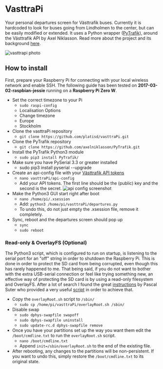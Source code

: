 # VasttraPi
Your personal departures screen for Västtrafik buses. Currently it is hardcoded to look for buses going from Lindholmen to the center, but can be easily modified or extended. It uses a Python wrapper ([PyTrafik](https://github.com/axelniklasson/PyTrafik)), around the Västtrafik API by Axel Niklasson. Read more about the project and its background [here](https://platis.solutions/blog/2017/06/18/vasttrapi-my-personalized-vasttrafik-bus-stop/).

![vasttrapi photo](https://platis.solutions/blog/wp-content/uploads/2017/06/vasttrapi_featured2.jpg)

## How to install
First, prepare your Raspberry Pi for connecting with your local wireless network and enable SSH. The following guide has been tested on **2017-03-02-raspbian-jessie** running on a **Raspberry Pi Zero W**.

* Set the correct timezone to your Pi
  * `sudo raspi-config`
  * Localisation Options
  * Change timezone
  * Europe
  * Stockholm
* Clone the vasttraPi repository
  * `git clone https://github.com/platisd/vasttraPi.git`
* Clone the PyTrafik repository
  * `git clone https://github.com/axelniklasson/PyTrafik.git`
* Install the PyTrafik Python3 module
  * `sudo pip3 install PyTrafik/`
* Make sure you have PySerial 3.3 or greater installed
  * sudo pip3 install pyserial --upgrade
* Create an api-config file with your [Västtrafik API tokens](https://developer.vasttrafik.se/portal/#/applications)
  * `nano vasttraPi/api-config`
  * Add your API tokens. The first line should be the (public) key and the second is the secret.
![api config screenshot](http://i.imgur.com/ghl3XRM.png)
* Make the Python3 GUI start right after boot
  * `nano /home/pi/.xsession`
  * Add: `python3 /home/pi/vasttraPi/departures.py`
  * To undo this, do not just empty the .xsession file, remove it completely.
* Sync, reboot and the departures screen should pop up
  * `sync`
  * `sudo reboot`

### Read-only & OverlayFS (Optional)
The Python3 script, which is configured to run on startup, is listening to the serial port for an "off" string in order to shutdown the Raspberry Pi. This is done in order to protect the SD card from being corrupted, even though this has rarely happened to me. That being said, if you do not want to bother with the extra USB-serial connection or feel like trying something new, an effective way of protecting the SD card is by using a read-only filesystem and OverlayFS. After a lot of search I found the great [instructions](http://wiki.psuter.ch/doku.php?id=solve_raspbian_sd_card_corruption_issues_with_read-only_mounted_root_partition) by Pascal Suter who provided a very useful [script](overlayRoot.sh) in order to achieve that.

* Copy the `overlayRoot.sh` script to `/sbin/`
  * `sudo cp /home/pi/vasttraPi/overlayRoot.sh /sbin/`
* Disable swap
  * `sudo dphys-swapfile swapoff`
  * `sudo dphys-swapfile uninstall`
  * `sudo update-rc.d dphys-swapfile remove`
* Once you have your partitions set up the way you want them edit the `/boot/cmdline.txt` to run the `overlayRoot.sh` script.
  * `nano /boot/cmdline.txt`
  * Append `init=/sbin/overlayRoot.sh` to the end of the existing file.
* After rebooting, any changes to the partitions will be non-persistent. If you want to undo this, simply restore the `/boot/cmdline.txt` to its original state.
